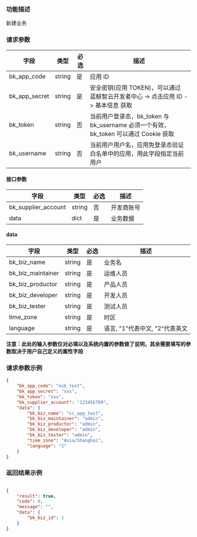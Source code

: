 ### 功能描述

新建业务

### 请求参数

| 字段 | 类型 | 必选 |  描述 |
|-----------|------------|--------|------------|
| bk_app_code   | string | 是 | 应用 ID     |
| bk_app_secret | string | 是 | 安全密钥(应用 TOKEN)，可以通过 蓝鲸智云开发者中心 -&gt; 点击应用 ID -&gt; 基本信息 获取 |
| bk_token      | string | 否 | 当前用户登录态，bk_token 与 bk_username 必须一个有效，bk_token 可以通过 Cookie 获取 |
| bk_username   | string | 否 | 当前用户用户名，应用免登录态验证白名单中的应用，用此字段指定当前用户 |

#### 接口参数

| 字段      |  类型      | 必选   |  描述      |
|-----------|------------|--------|------------|
| bk_supplier_account | string     | 否     | 开发商账号 |
| data           | dict    | 是     | 业务数据 |

#### data

| 字段      |  类型      | 必选   |  描述      |
|-----------|------------|--------|------------|
| bk_biz_name       |  string  | 是     | 业务名 |
| bk_biz_maintainer |  string  | 是     | 运维人员 |
| bk_biz_productor  |  string  | 是     | 产品人员 |
| bk_biz_developer  |  string  | 是     | 开发人员 |
| bk_biz_tester     |  string  | 是     | 测试人员 |
| time_zone         |  string  | 是     | 时区 |
| language          |  string  | 是     | 语言, "1"代表中文, "2"代表英文 |
**注意：此处的输入参数仅对必填以及系统内置的参数做了说明，其余需要填写的参数取决于用户自己定义的属性字段**

### 请求参数示例

```json
{
    "bk_app_code": "esb_test",
    "bk_app_secret": "xxx",
    "bk_token": "xxx",
    "bk_supplier_account": "123456789",
    "data": {
        "bk_biz_name": "cc_app_test",
        "bk_biz_maintainer": "admin",
        "bk_biz_productor": "admin",
        "bk_biz_developer": "admin",
        "bk_biz_tester": "admin",
        "time_zone": "Asia/Shanghai",
        "language": "1"
    }
}
```

### 返回结果示例

```json

{
    "result": true,
    "code": 0,
    "message": "",
    "data": {
        "bk_biz_id": 2
    }
}
```
